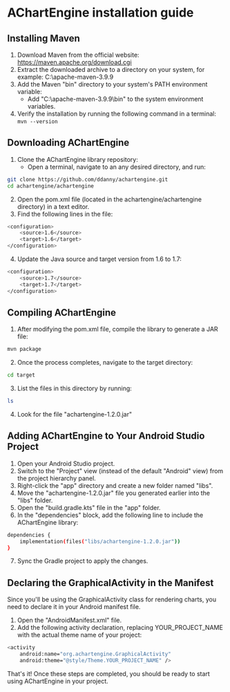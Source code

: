 # AChartEngine installation guide

## Installing Maven
1. Download Maven from the official website: https://maven.apache.org/download.cgi <br/>
2. Extract the downloaded archive to a directory on your system, for example: C:\apache-maven-3.9.9 <br/>
3. Add the Maven "bin" directory to your system's PATH environment variable: <br/>
   - Add "C:\apache-maven-3.9.9\bin" to the system environment variables. <br/>
4. Verify the installation by running the following command in a terminal: <br/>
```mvn --version```

## Downloading AChartEngine
1. Clone the AChartEngine library repository: <br/>
   - Open a terminal, navigate to an any desired directory, and run: <br/>
```sh
git clone https://github.com/ddanny/achartengine.git
cd achartengine/achartengine
```
2. Open the pom.xml file (located in the achartengine/achartengine directory) in a text editor. <br/>
3. Find the following lines in the file: <br/>
```sh
<configuration>
    <source>1.6</source>
    <target>1.6</target>
</configuration>
```
4. Update the Java source and target version from 1.6 to 1.7: <br/>
```sh
<configuration>
    <source>1.7</source>
    <target>1.7</target>
</configuration>
```

## Compiling AChartEngine
1. After modifying the pom.xml file, compile the library to generate a JAR file:<br/>
```sh
mvn package
```
2. Once the process completes, navigate to the target directory:<br/>
```sh
cd target
```
3. List the files in this directory by running:<br/>
```sh
ls
```
4. Look for the file "achartengine-1.2.0.jar"<br/>

## Adding AChartEngine to Your Android Studio Project
1. Open your Android Studio project.<br/>
2. Switch to the "Project" view (instead of the default "Android" view) from the project hierarchy panel.<br/>
3. Right-click the "app" directory and create a new folder named "libs".<br/>
4. Move the "achartengine-1.2.0.jar" file you generated earlier into the "libs" folder.<br/>
5. Open the "build.gradle.kts" file in the "app" folder.<br/>
6. In the "dependencies" block, add the following line to include the AChartEngine library:<br/>
```sh
dependencies {
    implementation(files("libs/achartengine-1.2.0.jar"))
}
```
7. Sync the Gradle project to apply the changes.<br/>

## Declaring the GraphicalActivity in the Manifest
Since you'll be using the GraphicalActivity class for rendering charts, you need to declare it in your Android manifest file.<br/>
1. Open the "AndroidManifest.xml" file.<br/>
2. Add the following activity declaration, replacing YOUR_PROJECT_NAME with the actual theme name of your project:<br/>
```sh
<activity
    android:name="org.achartengine.GraphicalActivity"
    android:theme="@style/Theme.YOUR_PROJECT_NAME" />
```


That's it! Once these steps are completed, you should be ready to start using AChartEngine in your project.
